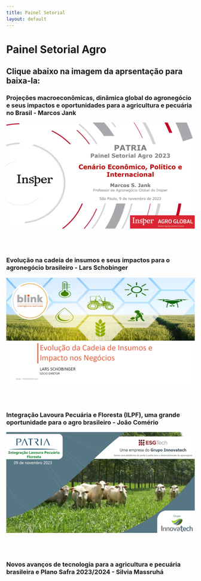 ```yaml
---
title: Painel Setorial
layout: default
---
```


# Painel Setorial Agro

## Clique abaixo na imagem da aprsentação para baixa-la:

### Projeções macroeconômicas, dinâmica global do agronegócio e seus impactos e oportunidades para a agricultura e pecuária no Brasil - Marcos Jank

<a href="pdfs/231109_Patria_Marcos_Jank.pdf" class="image fit"><img src="imgs/231109_Patria_Marcos_Jank.jpg" alt=""></a>

<br/>
<br/>

### Evolução na cadeia de insumos e seus impactos para o agronegócio brasileiro - Lars Schobinger

<a href="pdfs/231109_Patria_Blink_LarsSchobinger.pdf" class="image fit"><img src="imgs/231109_Patria_Blink_LarsSchobinger.jpg" alt=""></a>

<br/>
<br/>

### Integração Lavoura Pecuária e Floresta (ILPF), uma grande oportunidade para o agro brasileiro - João Comério

<a href="pdfs/231109_Patria_João_Comério.pdf" class="image fit"><img src="imgs/231109_Patria_João_Comério.jpg" alt=""></a>

<br/>
<br/>

### Novos avanços de tecnologia para a agricultura e pecuária brasileira e Plano Safra 2023/2024 - Silvia Massruhá

<a href="pdfs/231109_Patria_Silvia_Massruhá.pdf" class="image fit"><img src="imgs/231109_Patria_Silvia_Massruhá.jpg" alt=""></a>
